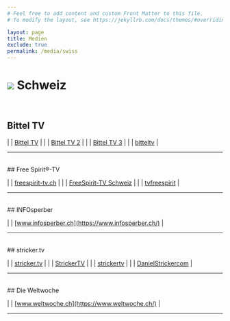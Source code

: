 ```yaml
---
# Feel free to add content and custom Front Matter to this file.
# To modify the layout, see https://jekyllrb.com/docs/themes/#overriding-theme-defaults

layout: page
title: Medien
exclude: true
permalink: /media/swiss
---
```


# <img src="{{site.baseurl}}/assets/img/flaggen/ch.png"> Schweiz

<br/>

## Bittel TV

| <i class="fab fa-youtube"></i>  | [Bittel TV](https://www.youtube.com/c/BITTELTV) |
| <i class="fab fa-youtube"></i>  | [Bittel TV 2](https://www.youtube.com/channel/UCHfqgvjntX8kXYOl08j2pAg) |
| <i class="fab fa-youtube"></i>  | [Bittel TV 3](https://www.youtube.com/channel/UClg3R88fje-5MLDrFvly_Lw) |
| <i class="fab fa-telegram"></i> | [bitteltv](https://t.me/bitteltv) |

---
<br/>
## Free Spirit®-TV

| <i class="fas fa-globe"></i>    | [freespirit-tv.ch](https://freespirit-tv.ch/) |
| <i class="fab fa-youtube"></i>  | [FreeSpirit-TV Schweiz](https://www.youtube.com/channel/UC1tTyhSsiTNV2nnHQZ6ha2w) |
| <i class="fab fa-facebook"></i> | [tvfreespirit](https://www.facebook.com/tvfreespirit/) |

---
<br/>
## INFOsperber

| <i class="fas fa-globe"></i>    | [www.infosperber.ch](https://www.infosperber.ch/) |

---
<br/>
## stricker.tv

| <i class="fas fa-globe"></i>    | [stricker.tv](https://www.stricker.tv/) |
| <i class="fab fa-youtube"></i>  | [StrickerTV](https://www.youtube.com/channel/UC4b0Zc5gTZqupfe0Twh-6RA) |
| <i class="fab fa-telegram"></i> | [strickertv](https://t.me/strickertv) |
| <i class="fab fa-facebook"></i> | [DanielStrickercom](https://www.facebook.com/DanielStrickercom) |

---
<br/>
## Die Weltwoche

| <i class="fas fa-globe"></i>    | [www.weltwoche.ch](https://www.weltwoche.ch/) |

---
<br/>
